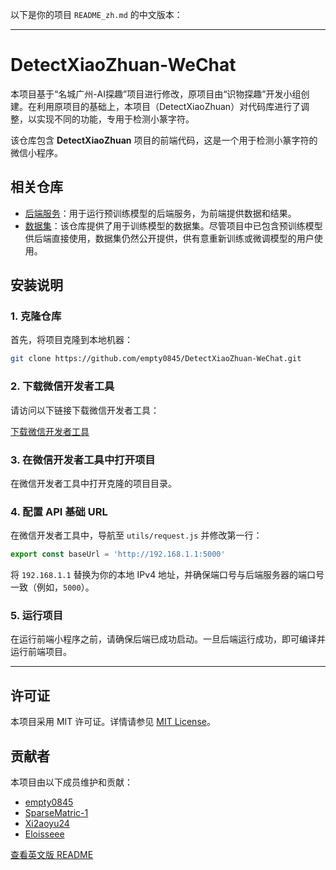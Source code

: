 以下是你的项目 `README_zh.md` 的中文版本：

---

# DetectXiaoZhuan-WeChat

本项目基于“名城广州-AI探趣”项目进行修改，原项目由“识物探趣”开发小组创建。在利用原项目的基础上，本项目（DetectXiaoZhuan）对代码库进行了调整，以实现不同的功能，专用于检测小篆字符。

该仓库包含 **DetectXiaoZhuan** 项目的前端代码，这是一个用于检测小篆字符的微信小程序。

## 相关仓库

- [后端服务](https://github.com/empty0845/DetectXiaoZhuan-Backend.git)：用于运行预训练模型的后端服务，为前端提供数据和结果。
- [数据集](https://github.com/empty0845/DetectXiaoZhuan-Dataset.git)：该仓库提供了用于训练模型的数据集。尽管项目中已包含预训练模型供后端直接使用，数据集仍然公开提供，供有意重新训练或微调模型的用户使用。

## **安装说明**

### 1. 克隆仓库
首先，将项目克隆到本地机器：

```bash
git clone https://github.com/empty0845/DetectXiaoZhuan-WeChat.git
```

### 2. 下载微信开发者工具
请访问以下链接下载微信开发者工具：

[下载微信开发者工具](https://developers.weixin.qq.com/miniprogram/dev/devtools/download.html)

### 3. 在微信开发者工具中打开项目
在微信开发者工具中打开克隆的项目目录。

### 4. 配置 API 基础 URL
在微信开发者工具中，导航至 `utils/request.js` 并修改第一行：

```javascript
export const baseUrl = 'http://192.168.1.1:5000'
```

将 `192.168.1.1` 替换为你的本地 IPv4 地址，并确保端口号与后端服务器的端口号一致（例如，`5000`）。

### 5. 运行项目
在运行前端小程序之前，请确保后端已成功启动。一旦后端运行成功，即可编译并运行前端项目。

---

## **许可证**

本项目采用 MIT 许可证。详情请参见 [MIT License](https://opensource.org/licenses/MIT)。

## 贡献者

本项目由以下成员维护和贡献：

- [empty0845](https://github.com/empty0845)
- [SparseMatric-1](https://github.com/SparseMatric-1)
- [Xi2aoyu24](https://github.com/Xi2aoyu24)
- [Eloisseee](https://github.com/Eloisseee)

[查看英文版 README](README.md)
